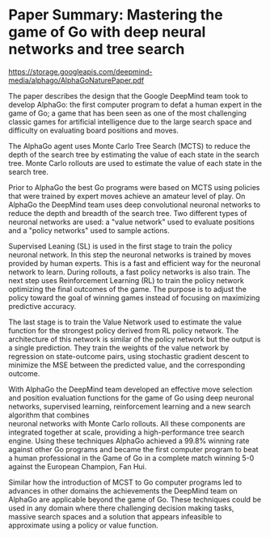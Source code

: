 # Paper Summary: Mastering the game of Go with deep neural networks and tree search
https://storage.googleapis.com/deepmind-media/alphago/AlphaGoNaturePaper.pdf

The paper describes the design that the Google DeepMind team took to develop AlphaGo: the first computer program to defat a human expert in the game of Go; a game that has been seen as one of the most challenging classic games for artificial intelligence due to the large search space and difficulty on evaluating board positions and moves. 

The AlphaGo agent uses Monte Carlo Tree Search (MCTS) to reduce the depth of the search tree by estimating the value of each state in the search tree. Monte Carlo rollouts are used to estimate the value of each state in the search tree. 

Prior to AlphaGo the best Go programs were based on MCTS using policies that were trained by expert moves achieve an amateur level of play.  On AlphaGo the DeepMind team uses deep convolutional neuronal networks to reduce the depth and breadth of the search tree. Two different types of neuronal networks are used: a "value network" used to evaluate positions and a "policy networks" used to sample actions.

Supervised Leaning (SL) is used in the first stage to train the policy neuronal network. In this step the neuronal networks is trained by moves provided by human experts. This is a fast and efficient way for the neuronal network to learn. During rollouts, a fast policy networks is also train. The next step uses Reinforcement Learning (RL) to train the policy 
network optimizing the final outcomes of the game. The purpose is to adjust the policy toward the goal of winning games instead of focusing on maximizing predictive accuracy.

The last stage is to train the Value Network used to estimate the value function for the strongest policy derived from RL policy network. The architecture of this network is similar of the policy network but the output is a single prediction. They train the weights of the value network by regression on state-outcome pairs, using stochastic gradient descent to minimize the MSE between the predicted value, and the corresponding outcome. 

With AlphaGo the DeepMind team developed an effective move selection and position evaluation functions for the game of Go using deep neuronal networks, supervised learning, reinforcement learning and a new search algorithm that combines  
neuronal networks with Monte Carlo rollouts. All these components are integrated together at scale, providing a high-performance tree search engine. Using these techniques AlphaGo achieved a 99.8% winning rate against other Go programs and became the first computer program to beat a human professional in the Game of Go in a complete match winning 5-0 against the European Champion, Fan Hui.

Similar how the introduction of MCST to Go computer programs led to advances in other domains the achievements the DeepMind team on AlphaGo  are applicable beyond the game of Go. These techniques could be used in any domain where there challenging decision making tasks, massive search spaces and a solution that appears infeasible to approximate using a policy or value function.            